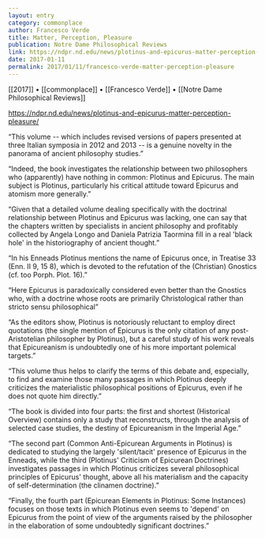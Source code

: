```yaml
---
layout: entry
category: commonplace
author: Francesco Verde
title: Matter, Perception, Pleasure
publication: Notre Dame Philosophical Reviews
link: https://ndpr.nd.edu/news/plotinus-and-epicurus-matter-perception-pleasure/
date: 2017-01-11
permalink: 2017/01/11/francesco-verde-matter-perception-pleasure
---
```


[[2017]] • [[commonplace]] • [[Francesco Verde]] • [[Notre Dame Philosophical Reviews]] 

https://ndpr.nd.edu/news/plotinus-and-epicurus-matter-perception-pleasure/

“This volume -- which includes revised versions of papers presented at three Italian symposia in 2012 and 2013 -- is a genuine novelty in the panorama of ancient philosophy studies.”

“Indeed, the book investigates the relationship between two philosophers who (apparently) have nothing in common: Plotinus and Epicurus. The main subject is Plotinus, particularly his critical attitude toward Epicurus and atomism more generally.”

“Given that a detailed volume dealing specifically with the doctrinal relationship between Plotinus and Epicurus was lacking, one can say that the chapters written by specialists in ancient philosophy and profitably collected by Angela Longo and Daniela Patrizia Taormina fill in a real 'black hole' in the historiography of ancient thought.”

“In his Enneads Plotinus mentions the name of Epicurus once, in Treatise 33 (Enn. II 9, 15 8), which is devoted to the refutation of the (Christian) Gnostics (cf. too Porph. Plot. 16).”

“Here Epicurus is paradoxically considered even better than the Gnostics who, with a doctrine whose roots are primarily Christological rather than stricto sensu philosophical”

“As the editors show, Plotinus is notoriously reluctant to employ direct quotations (the single mention of Epicurus is the only citation of any post-Aristotelian philosopher by Plotinus), but a careful study of his work reveals that Epicureanism is undoubtedly one of his more important polemical targets.”

“This volume thus helps to clarify the terms of this debate and, especially, to find and examine those many passages in which Plotinus deeply criticizes the materialistic philosophical positions of Epicurus, even if he does not quote him directly.”

“The book is divided into four parts: the first and shortest (Historical Overview) contains only a study that reconstructs, through the analysis of selected case studies, the destiny of Epicureanism in the Imperial Age.”

“The second part (Common Anti-Epicurean Arguments in Plotinus) is dedicated to studying the largely 'silent/tacit' presence of Epicurus in the Enneads, while the third (Plotinus' Criticism of Epicurean Doctrines) investigates passages in which Plotinus criticizes several philosophical principles of Epicurus' thought, above all his materialism and the capacity of self-determination (the clinamen doctrine).”

“Finally, the fourth part (Epicurean Elements in Plotinus: Some Instances) focuses on those texts in which Plotinus even seems to 'depend' on Epicurus from the point of view of the arguments raised by the philosopher in the elaboration of some undoubtedly significant doctrines.”

